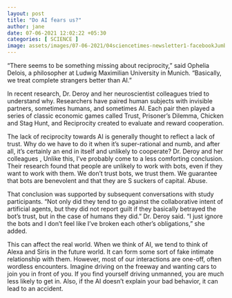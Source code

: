 ```yaml
---
layout: post
title: "Do AI fears us?"
author: jane 
date: 07-06-2021 12:02:22 +05:30 
categories: [ SCIENCE ] 
image: assets/images/07-06-2021/04sciencetimes-newsletter1-facebookJumbo.jpg
---
```

“There seems to be something missing about reciprocity,” said Ophelia Delois, a philosopher at Ludwig Maximilian University in Munich. “Basically, we treat complete strangers better than AI.”

In recent research, Dr. Deroy and her neuroscientist colleagues tried to understand why. Researchers have paired human subjects with invisible partners, sometimes humans, and sometimes AI. Each pair then played a series of classic economic games called Trust, Prisoner’s Dilemma, Chicken and Stag Hunt, and Reciprocity created to evaluate and reward cooperation.

The lack of reciprocity towards AI is generally thought to reflect a lack of trust. Why do we have to do it when it’s super-rational and numb, and after all, it’s certainly an end in itself and unlikely to cooperate? Dr. Deroy and her colleagues , Unlike this, I’ve probably come to a less comforting conclusion. Their research found that people are unlikely to work with bots, even if they want to work with them. We don’t trust bots, we trust them. We guarantee that bots are benevolent and that they are S suckers of capital. Abuse.

That conclusion was supported by subsequent conversations with study participants. “Not only did they tend to go against the collaborative intent of artificial agents, but they did not report guilt if they basically betrayed the bot’s trust, but in the case of humans they did.” Dr. Deroy said. “I just ignore the bots and I don’t feel like I’ve broken each other’s obligations,” she added.

This can affect the real world. When we think of AI, we tend to think of Alexa and Siris in the future world. It can form some sort of fake intimate relationship with them. However, most of our interactions are one-off, often wordless encounters. Imagine driving on the freeway and wanting cars to join you in front of you. If you find yourself driving unmanned, you are much less likely to get in. Also, if the AI ​​doesn’t explain your bad behavior, it can lead to an accident.